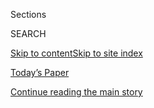 <div id="app">

<div>

<div class="NYTAppHideMasthead css-zz1s19 e1suatyy0">

<div class="section css-ui9rw0 e1suatyy2">

<div class="css-11hrj97 er09x8g0">

<div class="css-6n7j50">

</div>

<span class="css-1dv1kvn">Sections</span>

<div class="css-10488qs">

<span class="css-1dv1kvn">SEARCH</span>

</div>

[Skip to content](#site-content)[Skip to site
index](#site-index)

</div>

<div class="css-10698na e1huz5gh0">

</div>

</div>

<div id="masthead-bar-one" class="section hasLinks css-15hmgas e1csuq9d3">

<div class="css-uqyvli e1csuq9d0">

</div>

<div class="css-1uqjmks e1csuq9d1">

</div>

<div class="css-9e9ivx">

[](https://myaccount.nytimes.com/auth/login?response_type=cookie&client_id=vi)

</div>

<div class="css-1bvtpon e1csuq9d2">

[Today’s Paper](https://www.nytimes.com/section/todayspaper)

</div>

</div>

</div>

</div>

<div data-aria-hidden="false">

<div id="site-content" data-role="main">

<div id="top-wrapper" class="css-15p45cc eaca97t0" type="top">

<div id="top-slug" class="css-19x0jxb eaca97t1" hidden="">

Advertisement

</div>

[Continue reading the main
story](#after-top)

<div class="ad top-wrapper" style="text-align:center;height:100%;display:block;min-height:90px">

<div id="top" class="place-ad" data-position="top" data-size-key="top">

</div>

</div>

<div id="after-top">

</div>

</div>

<div id="collection-opinion-politics" class="section css-15h4p1b e9abtgs0">

<div class="css-1j21atc e1svk9qx1">

<div class="css-fmiefx e1svk9qx2">

<div class="css-1hk7r2m eu54l5x0">

<div id="sponsor-wrapper" class="css-7a1pgi eaca97t0" type="sponsor" hidden="">

<div id="sponsor-slug" class="css-1l4mleb eaca97t1" hidden="">

Supported by

</div>

[Continue reading the main
story](#after-sponsor)

<div id="sponsor" class="ad sponsor-wrapper" style="text-align:left;height:100%;display:block">

</div>

<div id="after-sponsor">

</div>

</div>

</div>

### <span class="css-1032l74 ezz4tcd1">[Opinion](/section/opinion)</span>

</div>

<div class="css-nfcc9b e1svk9qx3">

<div class="css-vl9dhg e1svk9qx5">

<div class="css-1nrhkj6 e1svk9qx6">

# Politics | Opinion

<div class="follow-button-placeholder" data-collection-id="">

</div>

</div>

## <span>Strong arguments and cogent analysis from left, right and beyond.</span>

</div>

</div>

## <span>Strong arguments and cogent analysis from left, right and beyond.</span>

</div>

<div class="css-6knu33 eoqylgt0">

<div class="supplemental-header">

<div class="module-body">

<div style="max-width:100%;margin:0 auto">

<div class="css-191iepd" data-id="100000005508037" data-slug="politics-front-styles" style="max-width:1050px">

</div>

</div>

</div>

</div>

</div>

<div class="css-4svvz1 ekkqrpp0">

<div id="collection-highlights-container" class="section css-18l1u7x e46isfb1">

<div class="css-m1whxf ekkqrpp1">

## Highlights

1.  ![<span class="css-1nk1g0h e1oaj3zl2"><span class="css-1dv1kvn">Credit</span>Jordan
    Gale for The New York
    Times</span>](https://static01.nyt.com/images/2019/09/18/opinion/18edsall1/merlin_159095160_4c805c19-92d3-473e-a57a-34fe6c3f1f4c-threeByTwoMediumAt2X.jpg)
    
    <div class="css-xbztij">
    
    <div class="css-1hyfx7x">
    
    [![](https://static01.nyt.com/images/2019/09/18/opinion/18edsall1/merlin_159095160_4c805c19-92d3-473e-a57a-34fe6c3f1f4c-thumbStandard.jpg)](/2019/09/18/opinion/trump-fundraising-donors.html)
    
    </div>
    
    ### Thomas B. Edsall
    
    ## [The Changing Shape of the Parties Is Changing Where They Get Their Money](/2019/09/18/opinion/trump-fundraising-donors.html)
    
    Trump leads among small donors. Democrats now get plenty of support
    from the wealthy, with predictable
    consequences.
    
    <span class="css-me3p27"></span><span class="css-1dydysp e4e4i5l3"></span><span class="css-9voj2j">By
    <span class="css-1baulvz last-byline" itemprop="name">Thomas B.
    Edsall</span></span>
    
    </div>

2.  1.  ![<span class="css-1nk1g0h e1oaj3zl2"><span class="css-1dv1kvn">Credit</span>Matt
        Rourke/Associated
        Press</span>](https://static01.nyt.com/images/2019/09/18/opinion/18starobin/merlin_154797912_4e8bb8d9-57ea-41fb-8b8e-0c56de9acda4-threeByTwoMediumAt2X.jpg)
        
        <div class="css-1r9cexg">
        
        <div class="css-1ox3lt4">
        
        [![](https://static01.nyt.com/images/2019/09/18/opinion/18starobin/18starobin-thumbStandard.jpg)](/2019/09/18/opinion/elizabeth-warren-massachusetts.html)
        
        </div>
        
        ## [Does Elizabeth Warren Have a Critical Vulnerability?](/2019/09/18/opinion/elizabeth-warren-massachusetts.html)
        
        She has struggled with white, working-class voters like those
        important to winning Pennsylvania, Michigan and
        Wisconsin.
        
        <span class="css-me3p27"></span><span class="css-1dydysp e4e4i5l3"></span><span class="css-9voj2j">By
        <span class="css-1baulvz last-byline" itemprop="name">Paul
        Starobin</span></span>
        
        </div>
    
    2.  ![<span class="css-1nk1g0h e1oaj3zl2"><span class="css-1dv1kvn">Credit</span>Credit:
        Illustration by Cristiana Coucerio; Photographs by Anna
        Moneymaker/The New York Times and Getty
        Images</span>](https://static01.nyt.com/images/2019/09/17/opinion/17impeachment/17impeachment-threeByTwoMediumAt2X.jpg)
        
        <div class="css-1r9cexg">
        
        <div class="css-1ox3lt4">
        
        [![](https://static01.nyt.com/images/2019/09/17/opinion/17impeachment/17impeachment-thumbStandard.jpg)](/2019/09/17/opinion/impeachment-trump.html)
        
        </div>
        
        ## [When Is Impeachment Not Impeachment?](/2019/09/17/opinion/impeachment-trump.html)
        
        When the speaker of the House thinks it is politically
        foolhardy.
        
        <span class="css-me3p27"></span><span class="css-1dydysp e4e4i5l3"></span><span class="css-9voj2j">By
        <span class="css-1baulvz last-byline" itemprop="name">The
        Editorial
        Board</span></span>
        
        </div>
    
    3.  ![<span class="css-1nk1g0h e1oaj3zl2"><span class="css-1dv1kvn">Credit</span>Scott
        Olson/Getty
        Images</span>](https://static01.nyt.com/images/2019/09/18/opinion/18wilkinson/18wilkinson-threeByTwoMediumAt2X.jpg)
        
        <div class="css-1r9cexg">
        
        <div class="css-1ox3lt4">
        
        [![](https://static01.nyt.com/images/2019/09/18/opinion/18wilkinson/18wilkinson-thumbStandard.jpg)](/2019/09/18/opinion/assault-rifle-ban.html)
        
        </div>
        
        ### Will Wilkinson
        
        ## [Why an Assault Weapons Ban Hits Such a Nerve With Many Conservatives](/2019/09/18/opinion/assault-rifle-ban.html)
        
        The premise of Trumpist populism is that the political
        preferences of a shrinking minority of citizens matter more than
        democracy.
        
        <span class="css-me3p27"></span><span class="css-1dydysp e4e4i5l3"></span><span class="css-9voj2j">By
        <span class="css-1baulvz last-byline" itemprop="name">Will
        Wilkinson</span></span>
        
        </div>

</div>

</div>

<div id="mid1-wrapper" class="css-1mn4oms eaca97t0" type="rank">

<div id="mid1-slug" class="css-1tag3rd eaca97t1">

Advertisement

</div>

[Continue reading the main
story](#after-mid1)

<div id="mid1" class="ad mid1-wrapper" style="text-align:center;height:100%;display:block">

</div>

<div id="after-mid1">

</div>

</div>

</div>

<div class="css-185go5a e1o5byef0">

<div class="css-15cbhtu">

  - [Latest](#stream-panel)
  - <span class="css-6n7j50">Search</span>
    <div class="control">
    <div class="label-container css-1dv1kvn">
    Search
    </div>
    <div class="css-wm4t3d">
    **<span id="clear-search-input" class="css-1dv1kvn">Clear this text
    input</span>
    </div>
    </div>
    <span class="css-1iovbfw"></span>

<div id="stream-panel" class="section css-8msx5b e1jz0cab1">

<div class="css-13mho3u">

1.  
    
    <div class="css-1cp3ece">
    
    <div class="css-1l4spti">
    
    [](/2020/07/31/opinion/sunday/john-lewis-trump-election-2020.html)
    
    <div class="css-79elbk">
    
    ![](https://static01.nyt.com/images/2020/07/31/opinion/31bouieNew/31bouieNew-thumbWide.jpg?quality=75&auto=webp&disable=upscale)
    
    </div>
    
    ## John Lewis Was the Anti-Trump
    
    The president doesn’t seem to know what democracy is; the
    congressman embodied it.
    
    <div class="css-1nqbnmb ea5icrr0">
    
    By <span class="css-1n7hynb">Jamelle
    Bouie</span>
    
    </div>
    
    </div>
    
    <div class="css-1lc2l26 e1xfvim33">
    
    </div>
    
    </div>

2.  
    
    <div class="css-1cp3ece">
    
    <div class="css-1l4spti">
    
    [](/2020/07/30/opinion/trump-coronavirus-economy.html)
    
    <div class="css-79elbk">
    
    ![](https://static01.nyt.com/images/2020/07/30/opinion/30krugmanWeb/30krugmanWeb-thumbWide.jpg?quality=75&auto=webp&disable=upscale)
    
    </div>
    
    ## The Nightmare on Pennsylvania Avenue
    
    Trump is the kind of boss who can’t do the job — and won’t go away.
    
    <div class="css-1nqbnmb ea5icrr0">
    
    By <span class="css-1n7hynb">Paul
    Krugman</span>
    
    </div>
    
    </div>
    
    <div class="css-1lc2l26 e1xfvim33">
    
    </div>
    
    </div>

3.  
    
    <div class="css-1cp3ece">
    
    <div class="css-1l4spti">
    
    [](/2020/07/30/opinion/trump-delay-election-coronavirus.html)
    
    <div class="css-79elbk">
    
    ![](https://static01.nyt.com/images/2020/07/30/opinion/30Calabresi2/30Calabresi2-thumbWide.jpg?quality=75&auto=webp&disable=upscale)
    
    </div>
    
    ## Trump Might Try to Postpone the Election. That’s Unconstitutional.
    
    He should be removed unless he relents.
    
    <div class="css-1nqbnmb ea5icrr0">
    
    By <span class="css-1n7hynb">Steven G.
    Calabresi</span>
    
    </div>
    
    </div>
    
    <div class="css-1lc2l26 e1xfvim33">
    
    </div>
    
    </div>

4.  
    
    <div class="css-1cp3ece">
    
    <div class="css-1l4spti">
    
    [](/2020/07/30/opinion/supreme-court-religion-coronavirus.html)
    
    <div class="css-79elbk">
    
    ![](https://static01.nyt.com/images/2020/07/30/opinion/30Greehouse1/30Greehouse1-thumbWide.jpg?quality=75&auto=webp&disable=upscale)
    
    </div>
    
    ## The Supreme Court’s Religious Crusaders Take On the Pandemic Response
    
    The fight over limits on church attendance divides the justices.
    
    <div class="css-1nqbnmb ea5icrr0">
    
    By <span class="css-1n7hynb">Linda
    Greenhouse</span>
    
    </div>
    
    </div>
    
    <div class="css-1lc2l26 e1xfvim33">
    
    </div>
    
    </div>

5.  
    
    <div class="css-1cp3ece">
    
    <div class="css-1l4spti">
    
    [](/2020/07/30/opinion/sunday/19th-amendment-women-suffrage.html)
    
    <div class="css-79elbk">
    
    ![](https://static01.nyt.com/images/2020/08/02/opinion/30collins1/30collins1-thumbWide.jpg?quality=75&auto=webp&disable=upscale)
    
    </div>
    
    ## 100 Years of Voting Hasn’t Done What We Thought It Would
    
    The unfinished business of the women’s vote.
    
    <div class="css-1nqbnmb ea5icrr0">
    
    By <span class="css-1n7hynb">Gail
    Collins</span>
    
    </div>
    
    </div>
    
    <div class="css-1lc2l26 e1xfvim33">
    
    </div>
    
    </div>

6.  
    
    <div class="css-1cp3ece">
    
    <div class="css-1l4spti">
    
    [](/2020/07/30/opinion/the-argument-authoritarianism-anne-applebaum.html)
    
    <div class="css-79elbk">
    
    ![](https://static01.nyt.com/images/2020/07/31/opinion/30argumentWeb-print/30argumentWeb-thumbWide.jpg?quality=75&auto=webp&disable=upscale)
    
    </div>
    
    ## When Conservatives Fall for Demagogues
    
    A debate with “Twilight of Democracy” author Anne
    Applebaum.
    
    <div class="css-1nqbnmb ea5icrr0">
    
    </div>
    
    </div>
    
    <div class="css-1lc2l26 e1xfvim33">
    
    </div>
    
    </div>

7.  
    
    <div class="css-1cp3ece">
    
    <div class="css-1l4spti">
    
    [](/2020/07/29/opinion/portland-protests-trump.html)
    
    <div class="css-79elbk">
    
    ![](https://static01.nyt.com/images/2020/07/29/opinion/29kristof1/29kristof1-thumbWide.jpg?quality=75&auto=webp&disable=upscale)
    
    </div>
    
    ## Help Me Find Trump’s ‘Anarchists’ in Portland
    
    The president has his politically driven narrative. And then there’s
    reality.
    
    <div class="css-1nqbnmb ea5icrr0">
    
    By <span class="css-1n7hynb">Nicholas
    Kristof</span>
    
    </div>
    
    </div>
    
    <div class="css-1lc2l26 e1xfvim33">
    
    </div>
    
    </div>

8.  
    
    <div class="css-1cp3ece">
    
    <div class="css-1l4spti">
    
    [](/2020/07/29/opinion/coronavirus-schools-reopen.html)
    
    <div class="css-79elbk">
    
    ![](https://static01.nyt.com/images/2020/07/29/opinion/29Emanuel2/29Emanuel2-thumbWide.jpg?quality=75&auto=webp&disable=upscale)
    
    </div>
    
    ## Opening Schools Won’t Be Easy, but Here’s How to Do It Safely
    
    Not all schools will be able to restart. For those that can, the
    focus should be on more than just the classroom.
    
    <div class="css-1nqbnmb ea5icrr0">
    
    By <span class="css-1n7hynb">Ezekiel J. Emanuel, Saskia Popescu
    <span>and</span> James
    Phillips</span>
    
    </div>
    
    </div>
    
    <div class="css-1lc2l26 e1xfvim33">
    
    </div>
    
    </div>

9.  
    
    <div class="css-1cp3ece">
    
    <div class="css-1l4spti">
    
    [](/2020/07/29/opinion/trump-2020-populism.html)
    
    <div class="css-79elbk">
    
    ![](https://static01.nyt.com/images/2020/07/29/opinion/29edsall1a/29edsall1a-thumbWide.jpg?quality=75&auto=webp&disable=upscale)
    
    </div>
    
    ## Trump Is Trying to Bend Reality to His Will
    
    Can his aggressive version of ethnonationalist populism prevail in
    2020? The answer is not obvious.
    
    <div class="css-1nqbnmb ea5icrr0">
    
    By <span class="css-1n7hynb">Thomas B.
    Edsall</span>
    
    </div>
    
    </div>
    
    <div class="css-1lc2l26 e1xfvim33">
    
    </div>
    
    </div>

10. 
    
    <div class="css-1cp3ece">
    
    <div class="css-1l4spti">
    
    [](/2020/07/27/opinion/trump-2020.html)
    
    <div class="css-79elbk">
    
    ![](https://static01.nyt.com/images/2020/07/28/opinion/27stephensWeb/27stephensWeb-thumbWide.jpg?quality=75&auto=webp&disable=upscale)
    
    </div>
    
    ## What Will a Post-Trump G.O.P. Look Like?
    
    And consider, what will it take for the Republican Party to begin to
    heal itself?
    
    <div class="css-1nqbnmb ea5icrr0">
    
    By <span class="css-1n7hynb">Bret Stephens</span>
    
    </div>
    
    </div>
    
    <div class="css-1lc2l26 e1xfvim33">
    
    </div>
    
    </div>

<div class="css-13mho3u">

<div class="css-1t62hi8">

<div class="css-1stvaey">

Show
More

<div>

<div style="border:0;clip:rect(0 0 0 0);height:1px;margin:-1px;overflow:hidden;white-space:nowrap;padding:0;width:1px;position:absolute" data-role="log" data-aria-live="assertive">

</div>

<div style="border:0;clip:rect(0 0 0 0);height:1px;margin:-1px;overflow:hidden;white-space:nowrap;padding:0;width:1px;position:absolute" data-role="log" data-aria-live="assertive">

</div>

<div style="border:0;clip:rect(0 0 0 0);height:1px;margin:-1px;overflow:hidden;white-space:nowrap;padding:0;width:1px;position:absolute" data-role="log" data-aria-live="polite">

</div>

<div style="border:0;clip:rect(0 0 0 0);height:1px;margin:-1px;overflow:hidden;white-space:nowrap;padding:0;width:1px;position:absolute" data-role="log" data-aria-live="polite">

</div>

</div>

</div>

</div>

</div>

</div>

<div class="css-g6hk37 supplemental">

<div id="mid2-wrapper" class="css-10wkyv7 eaca97t0" type="lede">

<div id="mid2-slug" class="css-1tag3rd eaca97t1">

Advertisement

</div>

[Continue reading the main
story](#after-mid2)

<div id="mid2" class="ad mid2-wrapper" style="text-align:center;height:100%;display:block;min-height:250px">

</div>

<div id="after-mid2">

</div>

</div>

<div id="mktg-wrapper" class="css-oxle51 eaca97t0" type="mktg">

<div id="mktg-slug" class="css-1tag3rd eaca97t1">

Advertisement

</div>

[Continue reading the main
story](#after-mktg)

<div id="mktg" class="ad mktg-wrapper" style="text-align:center;height:100%;display:block">

</div>

<div id="after-mktg">

</div>

</div>

</div>

</div>

</div>

</div>

</div>

</div>

## Site Index

<div>

</div>

## Site Information Navigation

  - [© <span>2020</span> <span>The New York Times
    Company</span>](https://help.nytimes.com/hc/en-us/articles/115014792127-Copyright-notice)

<!-- end list -->

  - [NYTCo](https://www.nytco.com/)
  - [Contact
    Us](https://help.nytimes.com/hc/en-us/articles/115015385887-Contact-Us)
  - [Work with us](https://www.nytco.com/careers/)
  - [Advertise](https://nytmediakit.com/)
  - [T Brand Studio](http://www.tbrandstudio.com/)
  - [Your Ad
    Choices](https://www.nytimes.com/privacy/cookie-policy#how-do-i-manage-trackers)
  - [Privacy](https://www.nytimes.com/privacy)
  - [Terms of
    Service](https://help.nytimes.com/hc/en-us/articles/115014893428-Terms-of-service)
  - [Terms of
    Sale](https://help.nytimes.com/hc/en-us/articles/115014893968-Terms-of-sale)
  - [Site
    Map](https://spiderbites.nytimes.com)
  - [Help](https://help.nytimes.com/hc/en-us)
  - [Subscriptions](https://www.nytimes.com/subscription?campaignId=37WXW)

</div>

</div>
